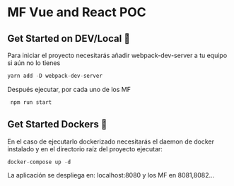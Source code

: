 
  # MF Vue and React POC
  
  ## Get Started on DEV/Local 🚀  
  Para iniciar el proyecto necesitarás añadir webpack-dev-server a tu equipo si aún no lo tienes
  
 
  ~~~javascript  
  yarn add -D webpack-dev-server
~~~  

Después ejecutar, por cada uno de los MF
 ~~~javascript  
  npm run start
~~~  

  ## Get Started Dockers 🚀

  En el caso de ejecutarlo dockerizado necesitarás el daemon de docker instalado y en el directorio raíz del proyecto ejecutar:
   ~~~javascript  
   docker-compose up -d
~~~  

La aplicación se despliega en: localhost:8080 y los MF en 8081,8082...